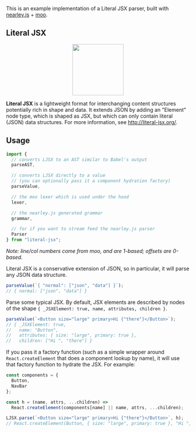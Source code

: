 This is an example implementation of a Literal JSX parser, built with [nearley.js](https://nearley.js.org) + [moo](https://github.com/no-context/moo).

## Literal JSX

<p align="center">
  <img src="https://user-images.githubusercontent.com/43432/58766059-90999780-857a-11e9-91df-7a42baa79c38.png" height="140" />
</p>

**Literal JSX** is a lightweight format for interchanging content structures potentially rich in shape and data. It extends JSON by adding an "Element" node type, which is shaped as JSX, but which can only contain literal (JSON) data structures. For more information, see http://literal-jsx.org/.

## Usage

```js
import {
  // converts LJSX to an AST similar to Babel's output
  parseAST,

  // converts LJSX directly to a value
  // (you can optionally pass it a component hydration factory)
  parseValue,

  // the moo lexer which is used under the hood
  lexer,

  // the nearley.js generated grammar
  grammar,

  // for if you want to stream feed the nearley.js parser
  Parser
} from "literal-jsx";
```

_Note: line/col numbers come from moo, and are 1-based; offsets are 0-based._

Literal JSX is a conservative extension of JSON, so in particular, it will parse any JSON data structure.

```js
parseValue(`{ "normal": ["json", "data"] }`);
// { normal: ["json", "data"] }
```

Parse some typical JSX. By default, JSX elements are described by nodes of the shape `{ _JSXElement: true, name, attributes, children }`.

```js
parseValue(`<Button size="large" primary>Hi {"there"}</Button>`);
// { _JSXElement: true,
//   name: "Button",
//   attributes: { size: "large", primary: true },
//   children: ["Hi ", "there"] }
```

If you pass it a factory function (such as a simple wrapper around `React.createElement` that does a component lookup by name), it will use that factory function to hydrate the JSX. For example:

```js
const components = {
  Button,
  NavBar
};

const h = (name, attrs, ...children) =>
  React.createElement(components[name] || name, attrs, ...children);

LJSX.parse(`<Button size="large" primary>Hi {"there"}</Button>`, h);
// React.createElement(Button, { size: "large", primary: true }, "Hi ", "there")
```
